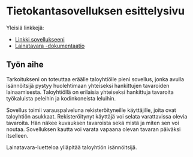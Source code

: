 # Tietokantasovelluksen esittelysivu

Yleisiä linkkejä:

* [Linkki sovellukseeni](https://www.cs.helsinki.fi)
* [Lainatavara -dokumentaatio](Tsoha-Bootstrap/doc/dokumentaatio.pdf)

## Työn aihe

Tarkoitukseni on toteuttaa eräälle taloyhtiölle pieni sovellus, jonka avulla isännöitsijä pystyy huolehtimaan yhteiseksi hankittujen tavaroiden lainaamisesta. Taloyhtiöllä on erilaisia yhteiseksi hankittuja tavaroita työkaluista peleihin ja kodinkoneista leluihin.
 
Sovellus toimii varauspalveluna rekisteröityneille käyttäjille, joita ovat taloyhtiön asukkaat. Rekisteröitynyt käyttäjä voi selata varattavissa olevia tavaroita. Hän näkee kuvauksen tavaroista sekä mistä ja miten sen voi noutaa. Sovelluksen kautta voi varata vapaana olevan tavaran päiväksi itselleen.
 
Lainatavara-luetteloa ylläpitää taloyhtiön isännöitsijä.
